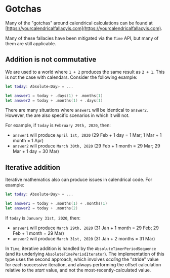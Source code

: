 # Gotchas

Many of the "gotchas" around calendrical calculations can be found at [https://yourcalendricalfallacyis.com](https://yourcalendricalfallacyis.com).

Many of these fallacies have been mitigated via the `Time` API, but many of them are still applicable.

## Addition is not commutative

We are used to a world where `1 + 2` produces the same result as `2 + 1`. This is not the case with calendars. Consider the following example:

```swift
let today: Absolute<Day> = ...

let answer1 = today + .days(1) + .months(1)
let answer2 = today + .months(1) + .days(1)
```

There are many situations where `answer1` will be identical to `answer2`. However, the are also specific scenarios in which it will not.

For example, if `today` is `February 29th, 2020`, then:
- `answer1` will produce `April 1st, 2020` (29 Feb + 1 day = 1 Mar; 1 Mar + 1 month = 1 Apr)
- `answer2` will produce `March 30th, 2020` (29 Feb + 1 month = 29 Mar; 29 Mar + 1 day = 30 Mar)

## Iterative addition

Iterative mathematics also can produce issues in calendrical code. For example:

```swift
let today: Absolute<Day> = ...

let answer1 = today + .months(1) + .months(1)
let answer2 = today + .months(2)
```

If `today` is `January 31st, 2020`, then:
- `answer1` will produce `March 29th, 2020` (31 Jan + 1 month = 29 Feb; 29 Feb + 1 month = 29 Mar)
- `answer2` will produce `March 31st, 2020` (31 Jan + 2 months = 31 Mar)

In `Time`, iterative addition is handled by the `AbsoluteTimerPeriodSequence` (and its underlying `AbsoluteTimePeriodIterator`). The implementation of this type uses the second approach, which involves *scaling* the "stride" value for each successive iteration, and always performing the offset calculation relative to the *start* value, and not the most-recently-calculated value.
